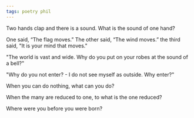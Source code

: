 ```yaml
---
tags: poetry phil
---
```


Two hands clap and there is a sound. What is the sound of one hand?

One said, “The flag moves.”
The other said, “The wind moves.”
the third said, "It is your mind that moves."

"The world is vast and wide. Why do you put on your robes at the sound of a bell?"

"Why do you not enter? - I do not see myself as outside. Why enter?"

When you can do nothing, what can you do?

When the many are reduced to one, to what is the one reduced?

Where were you before you were born?

